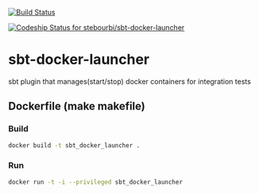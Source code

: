 [![Build Status](https://travis-ci.org/stebourbi/sbt-docker-launcher.svg?branch=linuxUserInGroup)](https://travis-ci.org/stebourbi/sbt-docker-launcher)

[ ![Codeship Status for stebourbi/sbt-docker-launcher](https://codeship.com/projects/12594c20-a190-0132-2b8b-5e7ffcf05096/status?branch=develop)](https://codeship.com/projects/65642)


# sbt-docker-launcher
sbt plugin that manages(start/stop) docker containers for integration tests


## Dockerfile (make makefile)

### Build

```sh
docker build -t sbt_docker_launcher .
```


### Run

```sh
docker run -t -i --privileged sbt_docker_launcher
```
